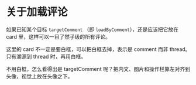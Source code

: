 # 关于加载评论

如果已知某个目标 `targetComment` （即 `loadByComment`），还是应该把它放在 card 里，这样可以一目了然子级的所有评论。

这里的 card 不一定是要白框，可以把白框去掉，表示是 comment 而非 thread。只有溯源到 thread 时，再用白框。

不用白框，怎么看得出是 targetComment 呢？把内文、图片和操作栏靠左对齐到头像，视觉上放在头像之下。

